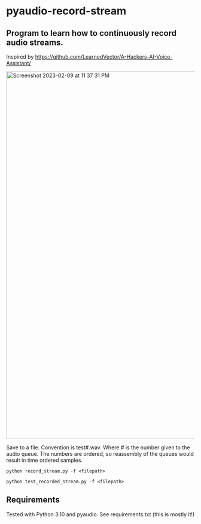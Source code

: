 # pyaudio-record-stream
## Program to learn how to continuously record audio streams.

Inspired by https://github.com/LearnedVector/A-Hackers-AI-Voice-Assistant/
  
<img width="983" alt="Screenshot 2023-02-09 at 11 37 31 PM" src="https://user-images.githubusercontent.com/4464787/218001961-f74952c1-bde6-4496-a69f-8ec83b806986.png">

Save to a file.  Convention is test#.wav. Where # is the number given to the audio queue.  The numbers are ordered, so reassembly of the queues would result in time ordered samples.


```
python record_stream.py -f <filepath>
```

```
python test_recorded_stream.py -f <filepath>
```

## Requirements

Tested with Python 3.10 and pyaudio.  See requirements.txt (this is mostly it!)

